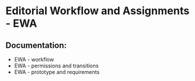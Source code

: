 # Editorial Workflow and Assignments - EWA

## Documentation:
- EWA - workflow
- EWA - permissions and transitions
- EWA - prototype and requirements
